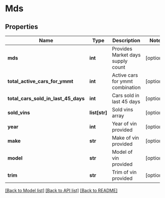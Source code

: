 # Mds

## Properties
Name | Type | Description | Notes
------------ | ------------- | ------------- | -------------
**mds** | **int** | Provides Market days supply count | [optional] 
**total_active_cars_for_ymmt** | **int** | Active cars for ymmt combination | [optional] 
**total_cars_sold_in_last_45_days** | **int** | Cars sold in last 45 days | [optional] 
**sold_vins** | **list[str]** | Sold vins array | [optional] 
**year** | **int** | Year of vin provided | [optional] 
**make** | **str** | Make of vin provided | [optional] 
**model** | **str** | Model of vin provided | [optional] 
**trim** | **str** | Trim of vin provided | [optional] 

[[Back to Model list]](../README.md#documentation-for-models) [[Back to API list]](../README.md#documentation-for-api-endpoints) [[Back to README]](../README.md)


